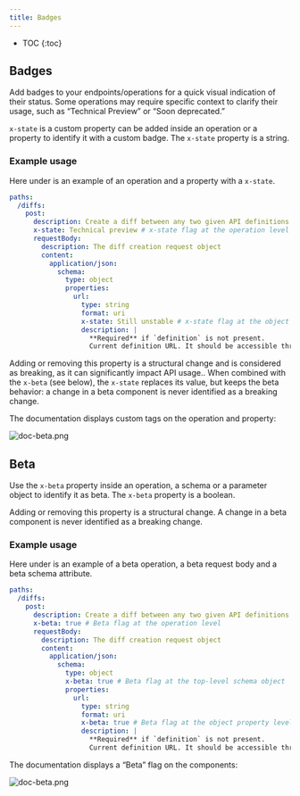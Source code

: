 ```yaml
---
title: Badges
---
```


- TOC
{:toc}

## Badges 

Add badges to your endpoints/operations for a quick visual indication of their status.
Some operations may require specific context to clarify their usage, such as “Technical Preview” or “Soon deprecated.”

`x-state` is a custom property can be added inside an operation or a property to identify it with a custom badge.
The `x-state` property is a string.

### Example usage

Here under is an example of an operation and a property with a `x-state`.

```yaml
paths:
  /diffs:
    post:
      description: Create a diff between any two given API definitions
      x-state: Technical preview # x-state flag at the operation level
      requestBody:
        description: The diff creation request object
        content:
          application/json:
            schema:
              type: object
              properties:
                url:
                  type: string
                  format: uri
                  x-state: Still unstable # x-state flag at the object property level
                  description: |
                    **Required** if `definition` is not present.
                    Current definition URL. It should be accessible through HTTP by Bump.sh servers.
```

Adding or removing this property is a structural change and is considered as breaking, as it can significantly impact API usage..
When combined with the `x-beta` (see below), the `x-state` replaces its value, but keeps the beta behavior: a change in a beta component is never identified as a breaking change.

The documentation displays custom tags on the operation and property:

![doc-beta.png](/images/help/doc-x-state.png)

## Beta

Use the `x-beta` property inside an operation, a schema or a parameter object to identify it as beta.
The `x-beta` property is a boolean.

Adding or removing this property is a structural change.
A change in a beta component is never identified as a breaking change.

### Example usage

Here under is an example of a beta operation, a beta request body and a beta schema attribute.

```yaml
paths:
  /diffs:
    post:
      description: Create a diff between any two given API definitions
      x-beta: true # Beta flag at the operation level
      requestBody:
        description: The diff creation request object
        content:
          application/json:
            schema:
              type: object
              x-beta: true # Beta flag at the top-level schema object
              properties:
                url:
                  type: string
                  format: uri
                  x-beta: true # Beta flag at the object property level
                  description: |
                    **Required** if `definition` is not present.
                    Current definition URL. It should be accessible through HTTP by Bump.sh servers.
```

The documentation displays a “Beta” flag on the components:

![doc-beta.png](/images/help/doc-beta.png)
